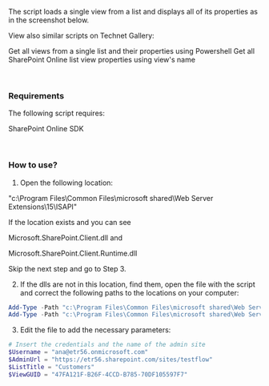 The script loads a single view from a list and displays all of its properties as in the screenshot below.

View also similar scripts on Technet Gallery:

Get all views from a single list and their properties using Powershell
Get all SharePoint Online list view properties using view's name

<br/>


### Requirements
 

The following script requires:

SharePoint Online SDK

 <br/>

 

### How to use?
1. Open the following location:

"c:\Program Files\Common Files\microsoft shared\Web Server Extensions\15\ISAPI\"

If the location exists and you can see

Microsoft.SharePoint.Client.dll    and

Microsoft.SharePoint.Client.Runtime.dll

Skip the next step and go to Step 3.

 

2. If the dlls are not in this location, find them, open the file with the script and correct the following paths to the locations on your computer:

 

```PowerShell
Add-Type -Path "c:\Program Files\Common Files\microsoft shared\Web Server Extensions\15\ISAPI\Microsoft.SharePoint.Client.dll"  
Add-Type -Path "c:\Program Files\Common Files\microsoft shared\Web Server Extensions\15\ISAPI\Microsoft.SharePoint.Client.Runtime.dll"  
 ```
 
3. Edit the file to add the necessary parameters:

 

```PowerShell
# Insert the credentials and the name of the admin site 
$Username = "ana@etr56.onmicrosoft.com" 
$AdminUrl = "https://etr56.sharepoint.com/sites/testflow" 
$ListTitle = "Customers" 
$ViewGUID = "47FA121F-B26F-4CCD-B785-70DF105597F7"
``` 
